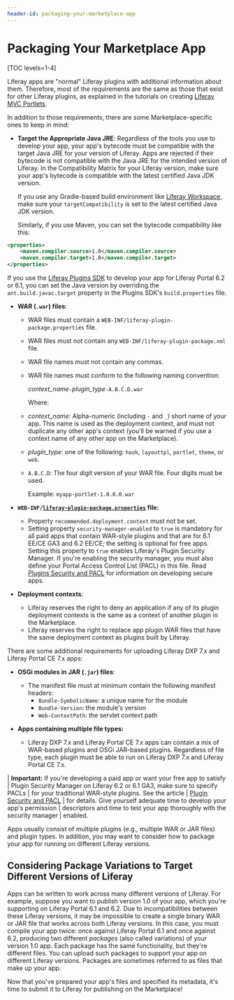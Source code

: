 ```yaml
---
header-id: packaging-your-marketplace-app
---
```


# Packaging Your Marketplace App

[TOC levels=1-4]

Liferay apps are "normal" Liferay plugins with additional information about
them. Therefore, most of the requirements are the same as those that exist for
other Liferay plugins, as explained in the tutorials on creating
[Liferay MVC Portlets](/docs/7-2/appdev/-/knowledge_base/a/liferay-mvc-portlet).

In addition to those requirements, there are some Marketplace-specific ones to
keep in mind:

- **Target the Appropriate Java JRE**: Regardless of the tools you use to 
  develop your app, your app's bytecode must be compatible with the target Java
  JRE for your version of Liferay. Apps are rejected if their bytecode is not
  compatible with the Java JRE for the intended version of Liferay. In the
  Compatibility Matrix for your Liferay version, make sure your app's bytecode
  is compatible with the latest certified Java JDK version.

  If you use any Gradle-based build environment like 
  [Liferay Workspace](/docs/7-2/reference/-/knowledge_base/r/liferay-workspace), make
  sure your `targetCompatibility` is set to the latest certified Java JDK
  version. 

  Similarly, if you use Maven, you can set the bytecode compatibility like this: 

```xml
<properties>
    <maven.compiler.source>1.8</maven.compiler.source>
    <maven.compiler.target>1.8</maven.compiler.target>  
</properties>
```

  If you use the 
  [Liferay Plugins SDK](/docs/6-2/tutorials/-/knowledge_base/t/plugins-sdk)
  to develop your app for Liferay Portal 6.2 or 6.1, you can set the Java
  version by overriding  the `ant.build.javac.target` property in the Plugins
  SDK's `build.properties` file. 

- **WAR (`.war`) files**:
    - WAR files must contain a `WEB-INF/liferay-plugin-package.properties` file.
    - WAR files must not contain any `WEB-INF/liferay-plugin-package.xml` file.
    - WAR file names must not contain any commas.
    - WAR file names must conform to the following naming convention:

      *context_name*`-`*plugin_type*`-A.B.C.D.war`

      Where:

    - *context_name*: Alpha-numeric (including `-` and `_`) short name of
      your app. This name is used as the deployment context, and must not
      duplicate any other app's context (you'll be warned if you use a
      context name of any other app on the Marketplace).

    - *plugin_type*: one of the following: `hook`, `layouttpl`,
      `portlet`, `theme`, or `web`.

    - `A.B.C.D`: The four digit version of your WAR file. Four digits must
       be used.

        Example: `myapp-portlet-1.0.0.0.war`

- **`WEB-INF/`[`liferay-plugin-package.properties`](https://docs.liferay.com/ce/portal/7.1-latest/propertiesdoc/liferay-plugin-package_7_1_0.properties.html)
  file:**
    - Property `recommended.deployment.context` must not be set.
    - Setting property `security-manager-enabled` to `true` is mandatory for all
      paid apps that contain WAR-style plugins and that are for 6.1 EE/CE GA3
      and 6.2 EE/CE; the setting is optional for free apps. Setting this
      property to `true` enables Liferay's Plugin Security Manager. If you're
      enabling the security manager, you must also define your Portal Access
      Control List (PACL) in this file. Read
      [Plugins Security and PACL](/docs/6-2/tutorials/-/knowledge_base/t/plugin-security-and-pacl)
      for information on developing secure apps.
- **Deployment contexts**:
    - Liferay reserves the right to deny an application if any of its plugin
      deployment contexts is the same as a context of another plugin in the
      Marketplace.
    - Liferay reserves the right to replace app plugin WAR files that have
      the same deployment context as plugins built by Liferay.

There are some additional requirements for uploading Liferay DXP 7.x and Liferay
Portal CE 7.x apps:

- **OSGi modules in JAR (`.jar`) files**:
    - The manifest file must at minimum contain the following manifest headers:
        - `Bundle-SymbolicName`: a unique name for the module
        - `Bundle-Version`: the module's version
        - `Web-ContextPath`: the servlet context path
  <!--  - For more information, see 
      [OSGi and Modularity - Modules](/docs/7-1/tutorials/-/knowledge_base/t/osgi-and-modularity). -->

- **Apps containing multiple file types:**
    - Liferay DXP 7.x and Liferay Portal CE 7.x apps can contain a mix of 
      WAR-based plugins and OSGi JAR-based plugins. Regardless of file type,
      each plugin must be able to run on Liferay DXP 7.x and Liferay Portal CE
      7.x. 

| **Important:** If you're developing a paid app or want your free app to satisfy
| Plugin Security Manager on Liferay 6.2 or 6.1 GA3, make sure to specify PACLs
| for your traditional WAR-style plugins. See the article
| [Plugin Security and PACL](/docs/6-2/tutorials/-/knowledge_base/t/plugin-security-and-pacl)
| for details. Give yourself adequate time to develop your app's permission
| descriptors and time to test your app thoroughly with the security manager
| enabled.

Apps usually consist of multiple plugins (e.g., multiple WAR or JAR files) and 
plugin types. In addition, you may want to consider how to package your app for 
running on different Liferay versions. 

## Considering Package Variations to Target Different Versions of Liferay

Apps can be written to work across many different versions of Liferay. For
example, suppose you want to publish version 1.0 of your app, which you're
supporting on Liferay Portal 6.1 and 6.2. Due to incompatibilities between these
Liferay versions, it may be impossible to create a single binary WAR or JAR file
that works across both Liferay versions. In this case, you must compile your app
twice: once against Liferay Portal 6.1 and once against 6.2, producing two
different *packages* (also called variations) of your version 1.0 app. Each
package has the same functionality, but they're different files. You can upload
such packages to support your app on different Liferay versions. Packages are
sometimes referred to as files that make up your app. 

Now that you've prepared your app's files and specified its metadata, it's
time to submit it to Liferay for publishing on the Marketplace! 
